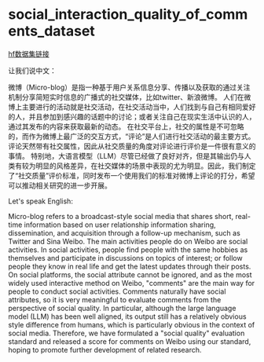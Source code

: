 # social_interaction_quality_of_comments_dataset

[hf数据集链接](https://huggingface.co/datasets/rjhuang/social_interaction_quality_of_comments)

让我们说中文： 

微博（Micro-blog）是指一种基于用户关系信息分享、传播以及获取的通过关注机制分享简短实时信息的广播式的社交媒体，比如twitter、新浪微博。 人们在微博上主要进行的活动就是社交活动，在社交活动当中，人们找到与自己有相同爱好的人，并且参加到感兴趣的话题中的讨论；或者关注自己在现实生活中认识的人，通过其发布的内容来获取最新的动态。 在社交平台上，社交的属性是不可忽略的，而作为微博上最广泛的交互方式，“评论”是人们进行社交活动的最主要方式。评论天然带有社交属性，因此从社交质量的角度对评论进行评价是一件很有意义的事情。 特别地，大语言模型（LLM）尽管已经做了良好对齐，但是其输出仍与人类有较为明显的风格差异，在社交媒体的场景中表现的尤为明显。因此，我们制定了“社交质量”评价标准，同时发布一个使用我们的标准对微博上评论的打分，希望可以推动相关研究的进一步开展。

Let's speak English: 

Micro-blog refers to a broadcast-style social media that shares short, real-time information based on user relationship information sharing, dissemination, and acquisition through a follow-up mechanism, such as Twitter and Sina Weibo. The main activities people do on Weibo are social activities. In social activities, people find people with the same hobbies as themselves and participate in discussions on topics of interest; or follow people they know in real life and get the latest updates through their posts. On social platforms, the social attribute cannot be ignored, and as the most widely used interactive method on Weibo, "comments" are the main way for people to conduct social activities. Comments naturally have social attributes, so it is very meaningful to evaluate comments from the perspective of social quality. In particular, although the large language model (LLM) has been well aligned, its output still has a relatively obvious style difference from humans, which is particularly obvious in the context of social media. Therefore, we have formulated a "social quality" evaluation standard and released a score for comments on Weibo using our standard, hoping to promote further development of related research.

